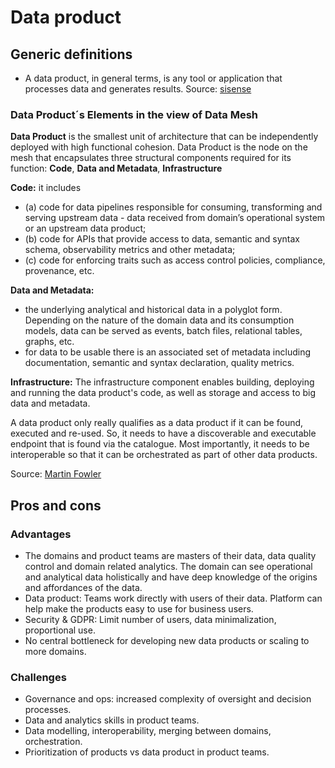 # Data product

## Generic definitions

* A data product, in general terms, is any tool or application that processes data and generates results. Source: [sisense](https://www.sisense.com/glossary/data-products/)


### Data Product´s Elements in the view of Data Mesh

**Data Product** is the smallest unit of architecture that can be independently
deployed with high functional cohesion.
Data Product is the node on the mesh that encapsulates three structural components
required for its function: **Code**, **Data and Metadata**, **Infrastructure**

**Code:** it includes 

* (a) code for data pipelines responsible for consuming, transforming and serving upstream data - data received from domain’s operational system or an upstream data product; 
* (b) code for APIs that provide access to data, semantic and syntax schema, observability metrics and other metadata; 
* (c) code for enforcing traits such as access control policies, compliance, provenance, etc.

**Data and Metadata:**
* the underlying analytical and historical data in a polyglot form. Depending on the nature of the domain data and its consumption models, data can be served as events, batch files, relational tables, graphs, etc. 
* for data to be usable there is an associated set of metadata including documentation, semantic and syntax declaration, quality metrics.

**Infrastructure:** The infrastructure component enables building, deploying and running the data product's code, as well as storage and access to big data and metadata.

A data product only really qualifies as a data product if it can be found, executed and re-used. 
So, it needs to have a discoverable and executable endpoint that is found via the catalogue. 
Most importantly, it needs to be interoperable so that it can be orchestrated as part of other data products.


Source: [Martin Fowler](https://martinfowler.com/articles/data-mesh-principles.html)

## Pros and cons

### Advantages

* The domains and product teams are masters of their data, data quality control and domain related analytics. The domain can see operational and analytical data holistically and have deep knowledge of the origins and affordances of the data.
* Data product: Teams work directly with users of their data. Platform can help make the products easy to use for business users.
* Security & GDPR: Limit number of users, data minimalization, proportional use.
* No central bottleneck for developing new data products or scaling to more domains.


### Challenges

* Governance and ops: increased complexity of oversight and decision processes.
* Data and analytics skills in product teams.
* Data modelling, interoperability, merging between domains, orchestration.
* Prioritization of products vs data product in product teams.
